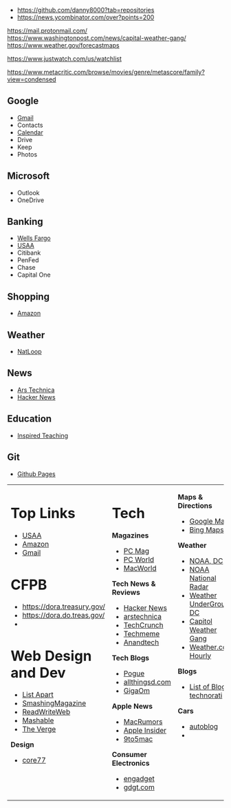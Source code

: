 * https://github.com/danny8000?tab=repositories
* https://news.ycombinator.com/over?points=200

https://mail.protonmail.com/
https://www.washingtonpost.com/news/capital-weather-gang/
https://www.weather.gov/forecastmaps

https://www.justwatch.com/us/watchlist


https://www.metacritic.com/browse/movies/genre/metascore/family?view=condensed



<div>
  
## Google

* [Gmail](https://mail.google.com/mail/u/0/)
* Contacts
* [Calendar](https://calendar.google.com)
* Drive
* Keep
* Photos

</div>

## Microsoft

* Outlook
* OneDrive

## Banking

* [Wells Fargo](https://wellsfargo.com/)
* [USAA](https://www.usaa.com/)
* Citibank
* PenFed
* Chase
* Capital One

## Shopping

* [Amazon](https://smile.amazon.com/)


## Weather

* [NatLoop](https://radar.weather.gov/Conus/Loop/NatLoop.gif)

## News

* [Ars Technica](https://arstechnica.com/)
* [Hacker News](https://news.ycombinator.com/news)

## Education

* [Inspired Teaching](https://www.inspiredteachingschool.org/apps/pages/index.jsp?uREC_ID=1189392&type=d&pREC_ID=1432766)


## Git

* [Github Pages](https://help.github.com/en/categories/github-pages-basics)

<table width="100%" border="0" cellspacing="5" cellpadding="5">
	<tbody><tr>
		<td valign="top"><h1>Top Links</h1>
			<ul>
				<li><a href="https://www.usaa.com/">USAA</a></li>
				<li><a href="http://www.dansdigitalthings.com/www.amazon.com">Amazon</a></li>
				<li><a href="https://mail.google.com/">Gmail</a></li>
			</ul>
			<h1>CFPB</h1>
			<ul><li><a href="https://dora.treasury.gov/">https://dora.treasury.gov/</a></li>
				<li><a href="https://dora.do.treas.gov/">https://dora.do.treas.gov/</a></li>
				<li></li>
			</ul>
			<h1>Web Design and Dev</h1>
		<ul>
			<li><a href="http://alistapart.com/">List Apart</a></li>
			<li><a href="http://www.smashingmagazine.com/">SmashingMagazine</a></li>
			<li><a href="http://www.readwriteweb.com/">ReadWriteWeb</a></li>
			<li><a href="http://mashable.com/">Mashable</a></li>
			<li><a href="http://www.theverge.com/">The Verge</a></li>
			</ul>
		<p><strong>Design</strong></p>
		<ul>
			<li><a href="http://core77.com/">core77</a></li>
		</ul>
		<p>&nbsp;</p></td>
		<td valign="top"><h1><strong>Tech </strong></h1>
		  <p><strong>Magazines</strong></p>
		  <ul>
		  	<li><a href="http://www.pcmag.com/">PC Mag</a></li>
		  	<li><a href="http://www.pcworld.com/">PC World</a></li>
		  	<li><a href="http://www.macworld.com/">MacWorld </a></li>
  			</ul>
<p><strong>Tech News &amp; Reviews</strong></p>
<ul>
	<li><a href="http://news.ycombinator.com/over?points=200">Hacker News</a></li>
	<li><a href="http://arstechnica.com/">arstechnica</a></li>
	<li><a href="http://www.techcrunch.com/">TechCrunch</a></li>
	<li><a href="http://www.techmeme.com/">Techmeme</a></li>
	<li><a href="http://www.anandtech.com/">Anandtech</a></li>
</ul>
<p><strong>Tech Blogs</strong></p>
<ul>
	<li><a href="http://www.davidpogue.com/">Pogue </a></li>
	<li><a href="http://allthingsd.com/">allthingsd.com</a></li>
	<li><a href="http://gigaom.com/">GigaOm</a>			</li>
</ul>
			<p><strong>Apple News</strong></p>
			<ul>
				<li><a href="http://www.macrumors.com/">MacRumors</a></li>
				<li><a href="http://www.appleinsider.com/">Apple Insider</a>			</li>
				<li><a href="http://9to5mac.com/">9to5mac</a></li>
			</ul>
			<p><strong>Consumer Electronics</strong></p>
			<ul>
				<li><a href="http://www.engadget.com/">engadget</a></li>
				<li><a href="http://gdgt.com/">gdgt.com</a></li>
			</ul></td>
		<td valign="top"><p><strong>Maps &amp; Directions </strong></p>
			<ul>
				<li><a href="http://maps.google.com/">Google Maps</a> </li>
				<li><a href="http://www.bing.com/maps/">Bing Maps</a></li>
			</ul>
			<p><strong>Weather</strong></p>
			<ul>
				<li><a href="http://www.erh.noaa.gov/lwx/">NOAA, DC</a></li>
				<li><a href="http://radar.weather.gov/Conus/Loop/NatLoop.gif">NOAA National Radar</a></li>
				<li><a href="http://www.wunderground.com/cgi-bin/findweather/getForecast?query=20003/">Weather UnderGround, DC</a></li>
				<li><a href="http://www.washingtonpost.com/wp-srv/weather/">Capitol Weather Gang</a></li>
				<li><a href="http://www.weather.com/weather/hourbyhour/graph/Washington+DC+20003:4:US">Weather.com Hourly</a></li>
			</ul>
		<p><strong>Blogs</strong></p>
		<ul>
			<li><a href="http://www.technorati.com/pop/blogs/">List of Blogs: technorati</a>		</li>
		</ul>
		<p><strong>Cars</strong></p>
		<ul>
			<li><a href="http://www.autoblog.com/">autoblog</a></li>
			<li></li>
		</ul></td>
		<td valign="top"><h1>News
			</h1>
			<p><strong>News Aggregators </strong></p>
			<ul>
				<li><a href="http://news.google.com/">Google News</a></li>
				<li><a href="http://news.yahoo.com/">Yahoo News</a></li>
			</ul>
			<p><strong>News Papers</strong></p>
			<ul>
				<li><a href="http://www.nytimes.com/">The New York Times</a></li>
				<li><a href="http://www.washingtonpost.com/">Washington Post</a></li>
			</ul>
			<p><strong>News Blogs</strong></p>
			<ul>
				<li><a href="http://www.huffingtonpost.com/">Huffington Post</a></li>
				<li><a href="http://www.drudgereport.com/">Drudgereport</a></li>
			</ul>
			<p><strong>British News</strong></p>
			<ul>
				<li><a href="http://news.ft.com/">FT.com</a></li>
				<li><a href="http://news.bbc.co.uk/">BBC On-Line</a></li>
				<li><a href="http://guardian.co.uk/">Guardian </a></li>
				<li><a href="http://www.telegraph.co.uk/">telegraph.co.uk</a></li>
				<li><a href="http://www.timesonline.co.uk/">timesonline</a></li>
		</ul></td>
		<td valign="top"><h1>Google</h1>
			<ul>
				<li><a href="http://www.google.com/">Search</a></li>
				<li><a href="https://mail.google.com/">Gmail</a></li>
				<li><a href="https://www.google.com/contacts/">Contacts</a></li>
				<li><a href="https://picasaweb.google.com/">Picasa</a></li>
			</ul>
			<h1>DC</h1>
			<ul>
				<li><a href="http://greatergreaterwashington.org/">Greater Greater Washington</a></li>
				<li><a href="http://www.thehillishome.com/">Hill is home</a></li>
			</ul>
<p>&nbsp;</p>
		<p>&nbsp;</p></td>
		<td valign="top"><h1>Personal			
</h1>
			<ul>
				<li><a href="http://www.danielgmurphy.com/">http://www.danielgmurphy.com/</a></li>
	<li><a href="http://www.danielgmurphy.net/">http://www.danielgmurphy.net/</a></li>
	<li><a href="http://danielgmurphy.blogspot.com/">danielgmurphy.blogspot.com</a></li>
	<li><a href="http://www.dansdigitalthings.com/danielgmurphy.wordpress.com">danielgmurphy.wordpress.com</a></li>
</ul>
	</td>
	</tr>
</tbody></table>
